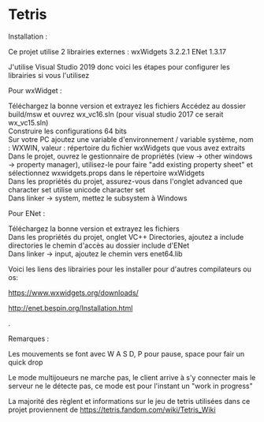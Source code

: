 # Tetris

Installation :

Ce projet utilise 2 librairies externes :
wxWidgets 3.2.2.1
ENet 1.3.17

J'utilise Visual Studio 2019 donc voici les étapes pour configurer les librairies si vous l'utilisez

Pour wxWidget :

Téléchargez la bonne version et extrayez les fichiers
Accédez au dossier build/msw et ouvrez wx_vc16.sln (pour visual studio 2017 ce serait wx_vc15.sln)  
Construire les configurations 64 bits  
Sur votre PC ajoutez une variable d'environnement / variable système, nom : WXWIN, valeur : répertoire du fichier wxWidgets que vous avez extraits  
Dans le projet, ouvrez le gestionnaire de propriétés (view -> other windows -> property manager), utilisez-le pour faire "add existing property sheet" et sélectionnez wxwidgets.props dans le répertoire wxWidgets  
Dans les propriétés du projet, assurez-vous dans l'onglet advanced que character set utilise unicode character set  
Dans  linker -> system, mettez le subsystem à Windows  

Pour ENet :

Téléchargez la bonne version et extrayez les fichiers  
Dans les propriétés du projet, onglet VC++ Directories, ajoutez a include directories le chemin d'accès au dossier include d'ENet  
Dans linker -> input, ajoutez le chemin vers enet64.lib  

Voici les liens des librairies pour les installer pour d'autres compilateurs ou os:

https://www.wxwidgets.org/downloads/

http://enet.bespin.org/Installation.html

.

Remarques :

Les mouvements se font avec W A S D, P pour pause, space pour fair un quick drop 

Le mode multijoueurs ne marche pas, le client arrive à s'y connecter mais le serveur ne le détecte pas, ce mode est pour l'instant un "work in progress"

La majorité des règlent et informations sur le jeu de tetris utilisées dans ce projet proviennent de
https://tetris.fandom.com/wiki/Tetris_Wiki

